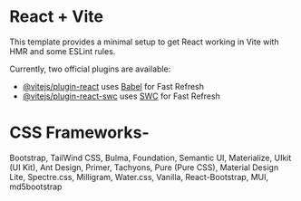 # React + Vite

This template provides a minimal setup to get React working in Vite with HMR and some ESLint rules.

Currently, two official plugins are available:

- [@vitejs/plugin-react](https://github.com/vitejs/vite-plugin-react/blob/main/packages/plugin-react/README.md) uses [Babel](https://babeljs.io/) for Fast Refresh
- [@vitejs/plugin-react-swc](https://github.com/vitejs/vite-plugin-react-swc) uses [SWC](https://swc.rs/) for Fast Refresh



# CSS Frameworks- 

Bootstrap, TailWind CSS, Bulma, Foundation, Semantic UI, Materialize, UIkit (UI Kit), Ant Design, Primer, Tachyons, Pure (Pure CSS), Material Design Lite, Spectre.css, Milligram, Water.css, Vanilla, React-Bootstrap, MUI, md5bootstrap